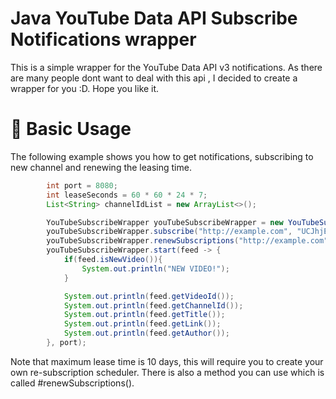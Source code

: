 # Java YouTube Data API Subscribe Notifications wrapper

This is a simple wrapper for the YouTube Data API v3 notifications. As there are many people dont want to deal with this api , I decided to create a wrapper for you :D. Hope you like it.

# 🎉 Basic Usage
The following example shows you how to get notifications, subscribing to new channel and renewing the leasing time.
```Java
        int port = 8080;
        int leaseSeconds = 60 * 60 * 24 * 7;
        List<String> channelIdList = new ArrayList<>();

        YouTubeSubscribeWrapper youTubeSubscribeWrapper = new YouTubeSubscribeWrapper();
        youTubeSubscribeWrapper.subscribe("http://example.com", "UCJhjE7wbdYAae1G25m0tHAA", leaseSeconds);
        youTubeSubscribeWrapper.renewSubscriptions("http://example.com", channelIdList,  864000);
        youTubeSubscribeWrapper.start(feed -> {
            if(feed.isNewVideo()){
                System.out.println("NEW VIDEO!");
            }

            System.out.println(feed.getVideoId());
            System.out.println(feed.getChannelId());
            System.out.println(feed.getTitle());
            System.out.println(feed.getLink());
            System.out.println(feed.getAuthor());
        }, port);
```
Note that maximum lease time is 10 days, this will require you to create your own re-subscription scheduler. There is also a method you can use which is called #renewSubscriptions().
